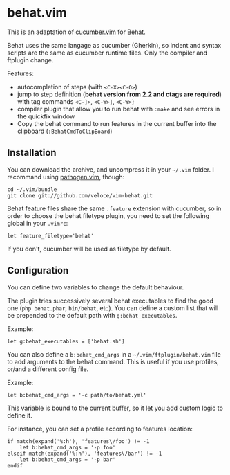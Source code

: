 # behat.vim

This is an adaptation of [cucumber.vim](https://github.com/tpope/vim-cucumber)
for [Behat](http://behat.org).

Behat uses the same langage as cucumber (Gherkin), so indent and syntax scripts
are the same as cucumber runtime files.  Only the compiler and ftplugin change.

Features:

* autocompletion of steps (with `<C-X><C-O>`)
* jump to step definition (**behat version from 2.2 and ctags are required**) with
tag commands `<C-]>`, `<C-W>]`, `<C-W>}`
* compiler plugin that allow you to run behat with `:make` and see errors in the quickfix
window
* Copy the behat command to run features in the current buffer into the clipboard (`:BehatCmdToClipBoard`)

## Installation

You can download the archive, and uncompress it in your `~/.vim` folder. 
I recommand using [pathogen.vim](https://github.com/tpope/vim-pathogen), though:

    cd ~/.vim/bundle
    git clone git://github.com/veloce/vim-behat.git

Behat feature files share the same `.feature` extension with cucumber, so in
order to choose the behat filetype plugin, you need to set the following global 
in your `.vimrc`:

    let feature_filetype='behat'

If you don't, cucumber will be used as filetype by default.

## Configuration

You can define two variables to change the default behaviour.

The plugin tries successively several behat executables to find the good one
(`php behat.phar`, `bin/behat`, etc). You can define a custom list that will
be prepended to the default path with `g:behat_executables`.

Example:

    let g:behat_executables = ['behat.sh']

You can also define a `b:behat_cmd_args` in a `~/.vim/ftplugin/behat.vim` file
to add arguments to the behat command. This is useful if you use profiles,
or/and a different config file.

Example:

    let b:behat_cmd_args = '-c path/to/behat.yml'

This variable is bound to the current buffer, so it let you add custom logic 
to define it.

For instance, you can set a profile according to features location:

    if match(expand('%:h'), 'features\/foo') != -1
        let b:behat_cmd_args = '-p foo'
    elseif match(expand('%:h'), 'features\/bar') != -1
        let b:behat_cmd_args = '-p bar'
    endif

